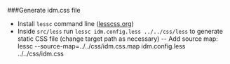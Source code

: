 ###Generate idm.css file

- Install `lessc` command line ([lesscss.org](http://lesscss.org/ "lesscss.org"))
- Inside `src/less` run `lessc idm.config.less ../../css/less` to generate static CSS file (change target path as necessary)
-- Add source map: lessc --source-map=../../css/idm.css.map  idm.config.less ../../css/idm.css
